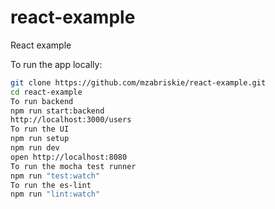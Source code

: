 # react-example

React example 

To run the app locally:

```bash
git clone https://github.com/mzabriskie/react-example.git
cd react-example
To run backend
npm run start:backend
http://localhost:3000/users
To run the UI
npm run setup
npm run dev
open http://localhost:8080
To run the mocha test runner
npm run "test:watch"
To run the es-lint
npm run "lint:watch"
```

